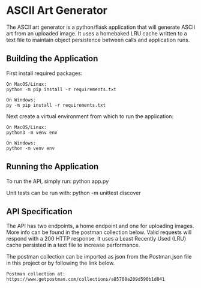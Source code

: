 # ASCII Art Generator

The ASCII art generator is a python/flask application that will generate ASCII art from an uploaded image. It uses a homebaked LRU cache written to a text file to maintain object persistence between calls and application runs.

## Building the Application

First install required packages:

    On MacOS/Linux:
    python -m pip install -r requirements.txt

    On Windows:
    py -m pip install -r requirements.txt


Next create a virtual environment from which to run the application:

    On MacOS/Linux:
    python3 -m venv env

    On Windows:
    python -m venv env

## Running the Application

To run the API, simply run:
    python app.py

Unit tests can be run with:
    python -m unittest discover



## API Specification

The API has two endpoints, a home endpoint and one for uploading images. More info can be found in the postman collection below. Valid requests will respond with a 200 HTTP response. It uses a Least Recently Used (LRU) cache persisted in a text file to increase performance.


The postman collection can be imported as json from the Postman.json file in this project or by following the link below.


    Postman collection at:
    https://www.getpostman.com/collections/a85708a209d590b1d041
